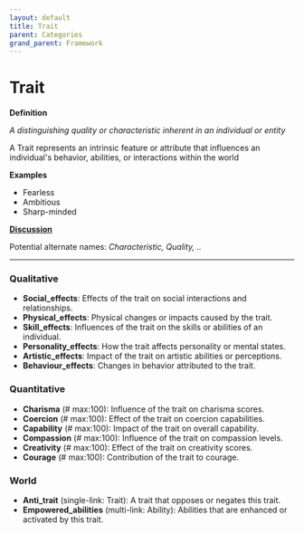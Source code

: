 ```yaml
---
layout: default
title: Trait
parent: Categories
grand_parent: Framework 
---
```


# Trait

**Definition**

*A distinguishing quality or characteristic inherent in an individual or entity*

A Trait represents an intrinsic feature or attribute that influences an individual's behavior, abilities, or interactions within the world

**Examples**
- Fearless
- Ambitious
- Sharp-minded

**[Discussion](https://github.com/OnlyWorlds/OnlyWorlds/discussions/categories/Trait)**

Potential alternate names: *Characteristic, Quality, ..*


---
### Qualitative
- **Social_effects**: Effects of the trait on social interactions and relationships.
- **Physical_effects**: Physical changes or impacts caused by the trait.
- **Skill_effects**: Influences of the trait on the skills or abilities of an individual.
- **Personality_effects**: How the trait affects personality or mental states.
- **Artistic_effects**: Impact of the trait on artistic abilities or perceptions.
- **Behaviour_effects**: Changes in behavior attributed to the trait.

### Quantitative
- **Charisma** (# max:100): Influence of the trait on charisma scores.
- **Coercion** (# max:100): Effect of the trait on coercion capabilities.
- **Capability** (# max:100): Impact of the trait on overall capability.
- **Compassion** (# max:100): Influence of the trait on compassion levels.
- **Creativity** (# max:100): Effect of the trait on creativity scores.
- **Courage** (# max:100): Contribution of the trait to courage.

### World
- **Anti_trait** (single-link: Trait): A trait that opposes or negates this trait.
- **Empowered_abilities** (multi-link: Ability): Abilities that are enhanced or activated by this trait.

